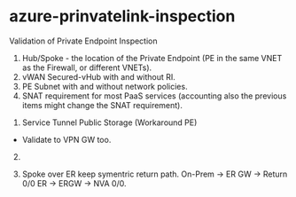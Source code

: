 # azure-prinvatelink-inspection
Validation of Private Endpoint Inspection

1.	Hub/Spoke - the location of the Private Endpoint (PE in the same VNET as the Firewall, or different VNETs).
2.	vWAN Secured-vHub with and without RI.
3.	PE Subnet with and without network policies.
4.	SNAT requirement for most PaaS services (accounting also the previous items might change the SNAT requirement).


1) Service Tunnel Public Storage (Workaround PE)
- Validate to VPN GW too.
2) 

2) Spoke over ER keep symentric return path.
On-Prem -> ER GW -> 
Return 0/0 ER -> ERGW -> NVA 0/0.
